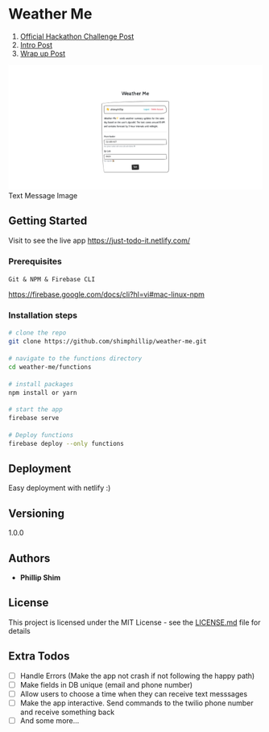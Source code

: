 # Weather Me

1. [Official Hackathon Challenge Post](https://dev.to/devteam/announcing-the-twilio-hackathon-on-dev-2lh8)
2. [Intro Post](https://dev.to/shimphillip/get-customized-weather-updates-through-sms-231o)
3. [Wrap up Post](https://dev.to/shimphillip/get-customized-weather-updates-through-sms-231o)

![screenshot2](./docs/dashboard.png)
Text Message Image

## Getting Started

Visit to see the live app https://just-todo-it.netlify.com/

### Prerequisites

`Git & NPM & Firebase CLI`

https://firebase.google.com/docs/cli?hl=vi#mac-linux-npm

### Installation steps

```zsh
# clone the repo
git clone https://github.com/shimphillip/weather-me.git

# navigate to the functions directory
cd weather-me/functions

# install packages
npm install or yarn

# start the app
firebase serve

# Deploy functions
firebase deploy --only functions
```

## Deployment

Easy deployment with netlify :)

## Versioning

1.0.0

## Authors

- **Phillip Shim**

## License

This project is licensed under the MIT License - see the [LICENSE.md](LICENSE.md) file for details

## Extra Todos

- [ ] Handle Errors (Make the app not crash if not following the happy path)
- [ ] Make fields in DB unique (email and phone number)
- [ ] Allow users to choose a time when they can receive text messsages
- [ ] Make the app interactive. Send commands to the twilio phone number and receive something back
- [ ] And some more...
